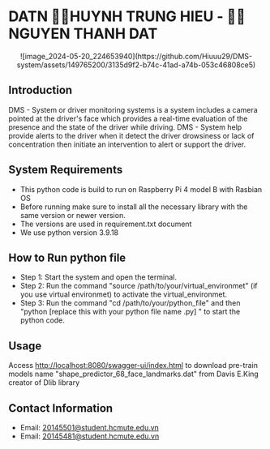 # DATN 👨‍💻HUYNH TRUNG HIEU - 👨‍💻NGUYEN THANH DAT
<div align="center">
![image_2024-05-20_224653940](https://github.com/Hiuuu29/DMS-system/assets/149765200/3135d9f2-b74c-41ad-a74b-053c46808ce5)
</div>

## Introduction
DMS - System or driver monitoring systems is a system includes a camera pointed at the driver's face which provides a real-time evaluation of the presence and the state of the driver while driving. DMS - System help provide alerts to the driver when it detect the driver drowsiness or lack of concentration then initiate an intervention to alert or support the driver.

## System Requirements
* This python code is build to run on Raspberry Pi 4 model B with Rasbian OS
* Before running make sure to install all the necessary library with the same version or newer version.
* The versions are used in requirement.txt document
* We use python version 3.9.18

## How to Run python file
* Step 1: Start the system and open the terminal.
* Step 2: Run the command "source /path/to/your/virtual_environmet" (if you use virtual environmet) to activate the virtual_environmet.
* Step 3: Run the command "cd /path/to/your/python_file" and then "python [replace this with your python file name .py] " to start the python code.
## Usage
Access [http://localhost:8080/swagger-ui/index.html](https://github.com/davisking/dlib-models) to download pre-train models name "shape_predictor_68_face_landmarks.dat" from Davis E.King creator of Dlib library

## Contact Information
* Email: 20145501@student.hcmute.edu.vn
* Email: 20145481@student.hcmute.edu.vn
